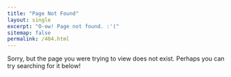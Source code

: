 ```yaml
---
title: "Page Not Found"
layout: single
excerpt: "O-ow! Page not found. :'("
sitemap: false
permalink: /404.html
---
```


Sorry, but the page you were trying to view does not exist.
Perhaps you can try searching for it below!

<script>
  var GOOG_FIXURL_LANG = 'en';
  var GOOG_FIXURL_SITE = '{{ site.url }}'
</script>
<script src="https://linkhelp.clients.google.com/tbproxy/lh/wm/fixurl.js">
</script>
